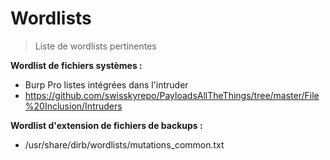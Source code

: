 # Wordlists

> Liste de wordlists pertinentes
>



**Wordlist de fichiers systèmes  :**

- Burp Pro listes intégrées dans l'intruder
- https://github.com/swisskyrepo/PayloadsAllTheThings/tree/master/File%20Inclusion/Intruders



**Wordlist d'extension de fichiers de backups :**

- /usr/share/dirb/wordlists/mutations_common.txt

